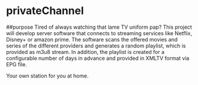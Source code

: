 # privateChannel

##purpose
Tired of always watching that lame TV uniform pap?
This project will develop server software that connects to streaming services like Netflix, Disney+ or amazon prime.
The software scans the offered movies and series of the different providers and generates a random playlist, which is provided as m3u8 stream.
In addition, the playlist is created for a configurable number of days in advance and provided in XMLTV format via EPG file.

Your own station for you at home.

